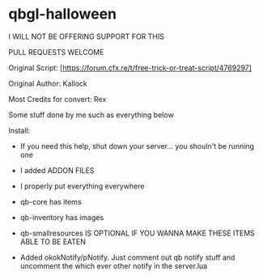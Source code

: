 # qbgl-halloween

I WILL NOT BE OFFERING SUPPORT FOR THIS

PULL REQUESTS WELCOME

Original Script: [https://forum.cfx.re/t/free-trick-or-treat-script/4769297]

Original Author: Kallock

Most Credits for convert: Rex

Some stuff done by me such as everything below

Install:

- If you need this help, shut down your server... you shouln't be running one

- I added ADDON FILES
- I properly put everything everywhere
- qb-core has items
- qb-inventory has images
- qb-smallresources IS OPTIONAL IF YOU WANNA MAKE THESE ITEMS ABLE TO BE EATEN
- Added okokNotify/pNotify. Just comment out qb notify stuff and uncomment the which ever other notify in the server.lua
